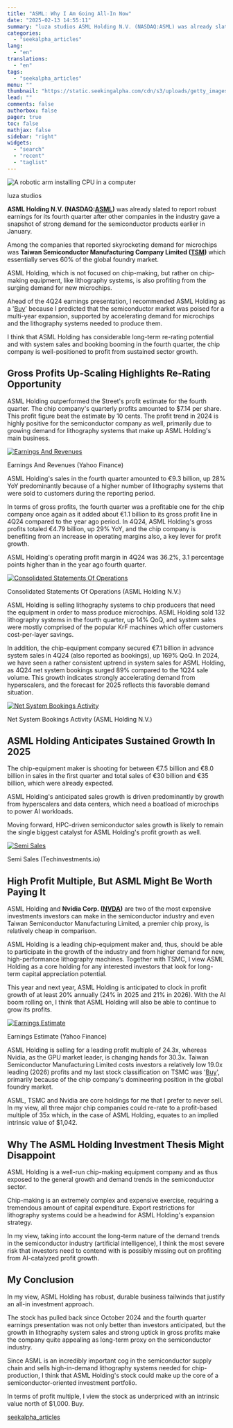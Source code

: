 ```yaml
---
title: "ASML: Why I Am Going All-In Now"
date: "2025-02-13 14:55:11"
summary: "luza studios ASML Holding N.V. (NASDAQ:ASML) was already slated to report robust earnings for its fourth quarter after other companies in the industry gave a snapshot of strong demand for the semiconductor products earlier in January. Among the companies that reported skyrocketing demand for microchips was Taiwan Semiconductor Manufacturing Company..."
categories:
  - "seekalpha_articles"
lang:
  - "en"
translations:
  - "en"
tags:
  - "seekalpha_articles"
menu: ""
thumbnail: "https://static.seekingalpha.com/cdn/s3/uploads/getty_images/2075787392/image_2075787392.jpg"
lead: ""
comments: false
authorbox: false
pager: true
toc: false
mathjax: false
sidebar: "right"
widgets:
  - "search"
  - "recent"
  - "taglist"
---
```


![A robotic arm installing CPU in a computer](https://static.seekingalpha.com/cdn/s3/uploads/getty_images/2075787392/image_2075787392.jpg?io=getty-c-w750)



luza studios





**ASML Holding N.V. (NASDAQ:[ASML](https://seekingalpha.com/symbol/ASML "ASML Holding N.V."))** was already slated to report robust earnings for its fourth quarter after other companies in the industry gave a snapshot of strong demand for the semiconductor products earlier in January.

Among the companies that reported skyrocketing demand for microchips was **Taiwan Semiconductor Manufacturing Company Limited ([TSM](https://seekingalpha.com/symbol/TSM "Taiwan Semiconductor Manufacturing Company Limited"))** which essentially serves 60% of the global foundry market.

ASML Holding, which is not focused on chip-making, but rather on chip-making equipment, like lithography systems, is also profiting from the surging demand for new microchips.

Ahead of the 4Q24 earnings presentation, I recommended ASML Holding as a '[Buy](https://seekingalpha.com/article/4752645-asml-holding-stock-strong-buy-before-q4-earnings "https://seekingalpha.com/article/4752645-asml-holding-stock-strong-buy-before-q4-earnings")' because I predicted that the semiconductor market was poised for a multi-year expansion, supported by accelerating demand for microchips and the lithography systems needed to produce them.

I think that ASML Holding has considerable long-term re-rating potential and with system sales and booking booming in the fourth quarter, the chip company is well-positioned to profit from sustained sector growth.

**Gross Profits Up-Scaling Highlights Re-Rating Opportunity**
-------------------------------------------------------------

ASML Holding outperformed the Street's profit estimate for the fourth quarter. The chip company's quarterly profits amounted to $7.14 per share. This profit figure beat the estimate by 10 cents. The profit trend in 2024 is highly positive for the semiconductor company as well, primarily due to growing demand for lithography systems that make up ASML Holding's main business.

[![Earnings And Revenues](https://static.seekingalpha.com/uploads/2025/2/11/54097509-1739300534639485.png)](https://static.seekingalpha.com/uploads/2025/2/11/54097509-1739300534639485_origin.png)



Earnings And Revenues (Yahoo Finance)





ASML Holding's sales in the fourth quarter amounted to €9.3 billion, up 28% YoY predominantly because of a higher number of lithography systems that were sold to customers during the reporting period.

In terms of gross profits, the fourth quarter was a profitable one for the chip company once again as it added about €1.1 billion to its gross profit line in 4Q24 compared to the year ago period. In 4Q24, ASML Holding's gross profits totaled €4.79 billion, up 29% YoY, and the chip company is benefiting from an increase in operating margins also, a key lever for profit growth.

ASML Holding's operating profit margin in 4Q24 was 36.2%, 3.1 percentage points higher than in the year ago fourth quarter.

[![Consolidated Statements Of Operations](https://static.seekingalpha.com/uploads/2025/2/11/54097509-1739300706279821.png)](https://static.seekingalpha.com/uploads/2025/2/11/54097509-1739300706279821_origin.png)



Consolidated Statements Of Operations (ASML Holding N.V.)





ASML Holding is selling lithography systems to chip producers that need the equipment in order to mass produce microchips. ASML Holding sold 132 lithography systems in the fourth quarter, up 14% QoQ, and system sales were mostly comprised of the popular KrF machines which offer customers cost-per-layer savings.

In addition, the chip-equipment company secured €7.1 billion in advance system sales in 4Q24 (also reported as bookings), up 169% QoQ. In 2024, we have seen a rather consistent uptrend in system sales for ASML Holding, as 4Q24 net system bookings surged 89% compared to the 1Q24 sale volume. This growth indicates strongly accelerating demand from hyperscalers, and the forecast for 2025 reflects this favorable demand situation.

[![Net System Bookings Activity](https://static.seekingalpha.com/uploads/2025/2/11/54097509-17393009328356047.png)](https://static.seekingalpha.com/uploads/2025/2/11/54097509-17393009328356047_origin.png)



Net System Bookings Activity (ASML Holding N.V.)





**ASML Holding Anticipates Sustained Growth In 2025**
-----------------------------------------------------

The chip-equipment maker is shooting for between €7.5 billion and €8.0 billion in sales in the first quarter and total sales of €30 billion and €35 billion, which were already expected.

ASML Holding's anticipated sales growth is driven predominantly by growth from hyperscalers and data centers, which need a boatload of microchips to power AI workloads.

Moving forward, HPC-driven semiconductor sales growth is likely to remain the single biggest catalyst for ASML Holding's profit growth as well.

[![Semi Sales](https://static.seekingalpha.com/uploads/2025/2/11/54097509-1739301018013328.png)](https://static.seekingalpha.com/uploads/2025/2/11/54097509-1739301018013328_origin.png)



Semi Sales (Techinvestments.io)





**High Profit Multiple, But ASML Might Be Worth Paying It**
-----------------------------------------------------------

ASML Holding and **Nvidia Corp. ([NVDA](https://seekingalpha.com/symbol/NVDA "NVIDIA Corporation"))** are two of the most expensive investments investors can make in the semiconductor industry and even Taiwan Semiconductor Manufacturing Limited, a premier chip proxy, is relatively cheap in comparison.

ASML Holding is a leading chip-equipment maker and, thus, should be able to participate in the growth of the industry and from higher demand for new, high-performance lithography machines. Together with TSMC, I view ASML Holding as a core holding for any interested investors that look for long-term capital appreciation potential.

This year and next year, ASML Holding is anticipated to clock in profit growth of at least 20% annually (24% in 2025 and 21% in 2026). With the AI boom rolling on, I think that ASML Holding will also be able to continue to grow its profits.

[![Earnings Estimate](https://static.seekingalpha.com/uploads/2025/2/11/54097509-1739301090925532.png)](https://static.seekingalpha.com/uploads/2025/2/11/54097509-1739301090925532_origin.png)



Earnings Estimate (Yahoo Finance)





ASML Holding is selling for a leading profit multiple of 24.3x, whereas Nvidia, as the GPU market leader, is changing hands for 30.3x. Taiwan Semiconductor Manufacturing Limited costs investors a relatively low 19.0x leading (2026) profits and my last stock classification on TSMC was '[Buy](https://seekingalpha.com/article/4752783-tsmc-stock-poised-to-hit-all-time-highs "https://seekingalpha.com/article/4752783-tsmc-stock-poised-to-hit-all-time-highs")', primarily because of the chip company's domineering position in the global foundry market.

ASML, TSMC and Nvidia are core holdings for me that I prefer to never sell. In my view, all three major chip companies could re-rate to a profit-based multiple of 35x which, in the case of ASML Holding, equates to an implied intrinsic value of $1,042.

**Why The ASML Holding Investment Thesis Might Disappoint**
-----------------------------------------------------------

ASML Holding is a well-run chip-making equipment company and as thus exposed to the general growth and demand trends in the semiconductor sector.

Chip-making is an extremely complex and expensive exercise, requiring a tremendous amount of capital expenditure. Export restrictions for lithography systems could be a headwind for ASML Holding's expansion strategy.

In my view, taking into account the long-term nature of the demand trends in the semiconductor industry (artificial intelligence), I think the most severe risk that investors need to contend with is possibly missing out on profiting from AI-catalyzed profit growth.

**My Conclusion**
-----------------

In my view, ASML Holding has robust, durable business tailwinds that justify an all-in investment approach.

The stock has pulled back since October 2024 and the fourth quarter earnings presentation was not only better than investors anticipated, but the growth in lithography system sales and strong uptick in gross profits make the company quite appealing as long-term proxy on the semiconductor industry.

Since ASML is an incredibly important cog in the semiconductor supply chain and sells high-in-demand lithography systems needed for chip-production, I think that ASML Holding's stock could make up the core of a semiconductor-oriented investment portfolio.

In terms of profit multiple, I view the stock as underpriced with an intrinsic value north of $1,000. Buy.

[seekalpha_articles](https://seekingalpha.com/article/4757786-asml-stock-poised-for-multi-year-growth-ai-driven-demand)
